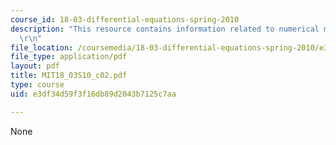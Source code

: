 ```yaml
---
course_id: 18-03-differential-equations-spring-2010
description: "This resource contains information related to numerical methods. \r\n\
  \r\n"
file_location: /coursemedia/18-03-differential-equations-spring-2010/e3df34d59f3f16db89d2043b7125c7aa_MIT18_03S10_c02.pdf
file_type: application/pdf
layout: pdf
title: MIT18_03S10_c02.pdf
type: course
uid: e3df34d59f3f16db89d2043b7125c7aa

---
```

None